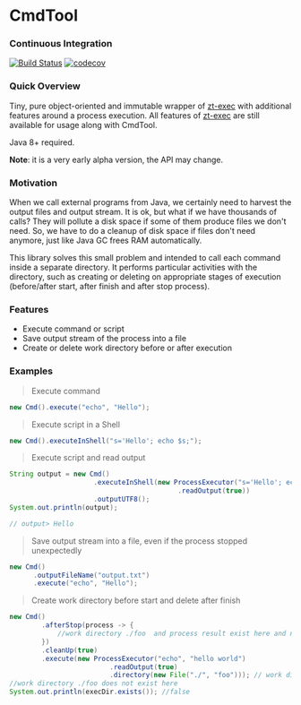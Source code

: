 # CmdTool 
### Continuous Integration
[![Build Status](https://travis-ci.org/alekseysotnikov/CmdTool.svg?branch=master)](https://travis-ci.org/alekseysotnikov/CmdTool) [![codecov](https://codecov.io/gh/alekseysotnikov/CmdTool/branch/master/graph/badge.svg)](https://codecov.io/gh/alekseysotnikov/CmdTool)

### Quick Overview
Tiny, pure object-oriented and immutable wrapper of [zt-exec](https://github.com/zeroturnaround/zt-exec) with additional features around a process execution. All features of [zt-exec](https://github.com/zeroturnaround/zt-exec) are still available for usage along with CmdTool.

Java 8+ required.

**Note**: it is a very early alpha version, the API may change.

### Motivation
When we call external programs from Java, we certainly need to harvest the output files and output stream. It is ok, but what if we have thousands of calls? They will pollute a disk space if some of them produce files we don't need. 
So, we have to do a cleanup of disk space if files don't need anymore, just like Java GC frees RAM automatically.

This library solves this small problem and intended to call each command inside a separate directory. It performs particular activities with the directory, such as creating or deleting on appropriate stages of execution (before/after start, after finish and after stop process). 

### Features
- Execute command or script
- Save output stream of the process into a file
- Create or delete work directory before or after execution

### Examples
> Execute command
````java
new Cmd().execute("echo", "Hello");
````
> Execute script in a Shell
````java
new Cmd().executeInShell("s='Hello'; echo $s;");
````
> Execute script and read output
````java
String output = new Cmd()
                     .executeInShell(new ProcessExecutor("s='Hello'; echo $s;")
                                          .readOutput(true))
                     .outputUTF8();
System.out.println(output);

// output> Hello
````
> Save output stream into a file, even if the process stopped unexpectedly
```java
new Cmd()
      .outputFileName("output.txt")
      .execute("echo", "Hello");
````
> Create work directory before start and delete after finish
````java
new Cmd()
        .afterStop(process -> {
            //work directory ./foo  and process result exist here and not deleted yet.
        })
        .cleanUp(true)
        .execute(new ProcessExecutor("echo", "hello world")
                         .readOutput(true)
                         .directory(new File("./", "foo"))); // work directory ./foo will be created automatically
//work directory ./foo does not exist here
System.out.println(execDir.exists()); //false
````
